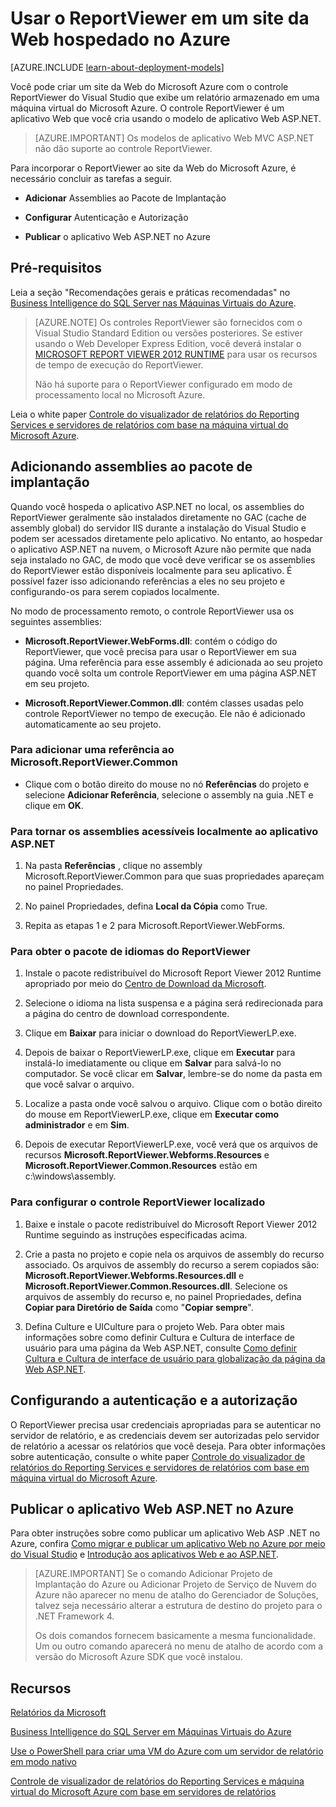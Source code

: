 <properties 
    pageTitle="Usar o ReportViewer em um site da Web | Microsoft Azure"
    description="Este tópico descreve como criar um site da Web do Microsoft Azure com o controle ReportViewer do Visual Studio que exibe um relatório armazenado em uma máquina virtual do Microsoft Azure."
    services="virtual-machines-windows"
    documentationCenter="na"
    authors="guyinacube"
    manager="erikre"
    editor="monicar" 
    tags="azure-service-management" />
<tags 
    ms.service="virtual-machines-windows"
    ms.devlang="na"
    ms.topic="article"
    ms.tgt_pltfrm="vm-windows-sql-server"
    ms.workload="infrastructure-services"
    ms.date="10/04/2016"
    ms.author="asaxton" />


# <a name="use-reportviewer-in-a-web-site-hosted-in-azure"></a>Usar o ReportViewer em um site da Web hospedado no Azure

[AZURE.INCLUDE [learn-about-deployment-models](../../includes/learn-about-deployment-models-classic-include.md)]


Você pode criar um site da Web do Microsoft Azure com o controle ReportViewer do Visual Studio que exibe um relatório armazenado em uma máquina virtual do Microsoft Azure. O controle ReportViewer é um aplicativo Web que você cria usando o modelo de aplicativo Web ASP.NET.

>[AZURE.IMPORTANT] Os modelos de aplicativo Web MVC ASP.NET não dão suporte ao controle ReportViewer.

Para incorporar o ReportViewer ao site da Web do Microsoft Azure, é necessário concluir as tarefas a seguir.

- **Adicionar** Assemblies ao Pacote de Implantação

- **Configurar** Autenticação e Autorização

- **Publicar** o aplicativo Web ASP.NET no Azure

## <a name="prerequisites"></a>Pré-requisitos

Leia a seção "Recomendações gerais e práticas recomendadas" no [Business Intelligence do SQL Server nas Máquinas Virtuais do Azure](virtual-machines-windows-classic-ps-sql-bi.md).

>[AZURE.NOTE] Os controles ReportViewer são fornecidos com o Visual Studio Standard Edition ou versões posteriores. Se estiver usando o Web Developer Express Edition, você deverá instalar o [MICROSOFT REPORT VIEWER 2012 RUNTIME](https://www.microsoft.com/download/details.aspx?id=35747) para usar os recursos de tempo de execução do ReportViewer.
>
>Não há suporte para o ReportViewer configurado em modo de processamento local no Microsoft Azure.

Leia o white paper [Controle do visualizador de relatórios do Reporting Services e servidores de relatórios com base na máquina virtual do Microsoft Azure](http://download.microsoft.com/download/2/2/0/220DE2F1-8AB3-474D-8F8B-C998F7C56B5D/Reporting%20Services%20report%20viewer%20control%20and%20Azure%20VM%20based%20report%20servers.docx).

## <a name="adding-assemblies-to-the-deployment-package"></a>Adicionando assemblies ao pacote de implantação

Quando você hospeda o aplicativo ASP.NET no local, os assemblies do ReportViewer geralmente são instalados diretamente no GAC (cache de assembly global) do servidor IIS durante a instalação do Visual Studio e podem ser acessados diretamente pelo aplicativo. No entanto, ao hospedar o aplicativo ASP.NET na nuvem, o Microsoft Azure não permite que nada seja instalado no GAC, de modo que você deve verificar se os assemblies do ReportViewer estão disponíveis localmente para seu aplicativo. É possível fazer isso adicionando referências a eles no seu projeto e configurando-os para serem copiados localmente.

No modo de processamento remoto, o controle ReportViewer usa os seguintes assemblies:

- **Microsoft.ReportViewer.WebForms.dll**: contém o código do ReportViewer, que você precisa para usar o ReportViewer em sua página. Uma referência para esse assembly é adicionada ao seu projeto quando você solta um controle ReportViewer em uma página ASP.NET em seu projeto.

- **Microsoft.ReportViewer.Common.dll**: contém classes usadas pelo controle ReportViewer no tempo de execução. Ele não é adicionado automaticamente ao seu projeto.

### <a name="to-add-a-reference-to-microsoft.reportviewer.common"></a>Para adicionar uma referência ao Microsoft.ReportViewer.Common

- Clique com o botão direito do mouse no nó **Referências** do projeto e selecione **Adicionar Referência**, selecione o assembly na guia .NET e clique em **OK**.

### <a name="to-make-the-assemblies-locally-accessible-by-your-asp.net-application"></a>Para tornar os assemblies acessíveis localmente ao aplicativo ASP.NET

1. Na pasta **Referências** , clique no assembly Microsoft.ReportViewer.Common para que suas propriedades apareçam no painel Propriedades.

1. No painel Propriedades, defina **Local da Cópia** como True.

1. Repita as etapas 1 e 2 para Microsoft.ReportViewer.WebForms.

### <a name="to-get-reportviewer-language-pack"></a>Para obter o pacote de idiomas do ReportViewer

1. Instale o pacote redistribuível do Microsoft Report Viewer 2012 Runtime apropriado por meio do [Centro de Download da Microsoft](http://go.microsoft.com/fwlink/?LinkId=317386).

1. Selecione o idioma na lista suspensa e a página será redirecionada para a página do centro de download correspondente.

1. Clique em **Baixar** para iniciar o download do ReportViewerLP.exe.

1. Depois de baixar o ReportViewerLP.exe, clique em **Executar** para instalá-lo imediatamente ou clique em **Salvar** para salvá-lo no computador. Se você clicar em **Salvar**, lembre-se do nome da pasta em que você salvar o arquivo.

1. Localize a pasta onde você salvou o arquivo. Clique com o botão direito do mouse em ReportViewerLP.exe, clique em **Executar como administrador** e em **Sim**.

1. Depois de executar ReportViewerLP.exe, você verá que os arquivos de recursos **Microsoft.ReportViewer.Webforms.Resources** e **Microsoft.ReportViewer.Common.Resources** estão em c:\windows\assembly.

### <a name="to-configure-for-localized-reportviewer-control"></a>Para configurar o controle ReportViewer localizado

1. Baixe e instale o pacote redistribuível do Microsoft Report Viewer 2012 Runtime seguindo as instruções especificadas acima.

1. Crie a pasta <language> no projeto e copie nela os arquivos de assembly do recurso associado. Os arquivos de assembly do recurso a serem copiados são: **Microsoft.ReportViewer.Webforms.Resources.dll** e **Microsoft.ReportViewer.Common.Resources.dll**. Selecione os arquivos de assembly do recurso e, no painel Propriedades, defina **Copiar para Diretório de Saída** como "**Copiar sempre**".

1. Defina Culture e UICulture para o projeto Web. Para obter mais informações sobre como definir Cultura e Cultura de interface de usuário para uma página da Web ASP.NET, consulte [Como definir Cultura e Cultura de interface de usuário para globalização da página da Web ASP.NET](http://go.microsoft.com/fwlink/?LinkId=237461).

## <a name="configuring-authentication-and-authorization"></a>Configurando a autenticação e a autorização

O ReportViewer precisa usar credenciais apropriadas para se autenticar no servidor de relatório, e as credenciais devem ser autorizadas pelo servidor de relatório a acessar os relatórios que você deseja. Para obter informações sobre autenticação, consulte o white paper [Controle do visualizador de relatórios do Reporting Services e servidores de relatórios com base em máquina virtual do Microsoft Azure](https://msdn.microsoft.com/library/azure/dn753698.aspx).

## <a name="publish-the-asp.net-web-application-to-azure"></a>Publicar o aplicativo Web ASP.NET no Azure

Para obter instruções sobre como publicar um aplicativo Web ASP .NET no Azure, confira [Como migrar e publicar um aplicativo Web no Azure por meio do Visual Studio](../vs-azure-tools-migrate-publish-web-app-to-cloud-service.md) e [Introdução aos aplicativos Web e ao ASP.NET](../app-service-web/web-sites-dotnet-get-started.md).

>[AZURE.IMPORTANT] Se o comando Adicionar Projeto de Implantação do Azure ou Adicionar Projeto de Serviço de Nuvem do Azure não aparecer no menu de atalho do Gerenciador de Soluções, talvez seja necessário alterar a estrutura de destino do projeto para o .NET Framework 4.
>
>Os dois comandos fornecem basicamente a mesma funcionalidade. Um ou outro comando aparecerá no menu de atalho de acordo com a versão do Microsoft Azure SDK que você instalou.

## <a name="resources"></a>Recursos

[Relatórios da Microsoft](http://go.microsoft.com/fwlink/?LinkId=205399)

[Business Intelligence do SQL Server em Máquinas Virtuais do Azure](virtual-machines-windows-classic-ps-sql-bi.md)

[Use o PowerShell para criar uma VM do Azure com um servidor de relatório em modo nativo](virtual-machines-windows-classic-ps-sql-report.md)

[Controle de visualizador de relatórios do Reporting Services e máquina virtual do Microsoft Azure com base em servidores de relatórios](http://download.microsoft.com/download/2/2/0/220DE2F1-8AB3-474D-8F8B-C998F7C56B5D/Reporting%20Services%20report%20viewer%20control%20and%20Azure%20VM%20based%20report%20servers.docx)



<!--HONumber=Oct16_HO2-->


